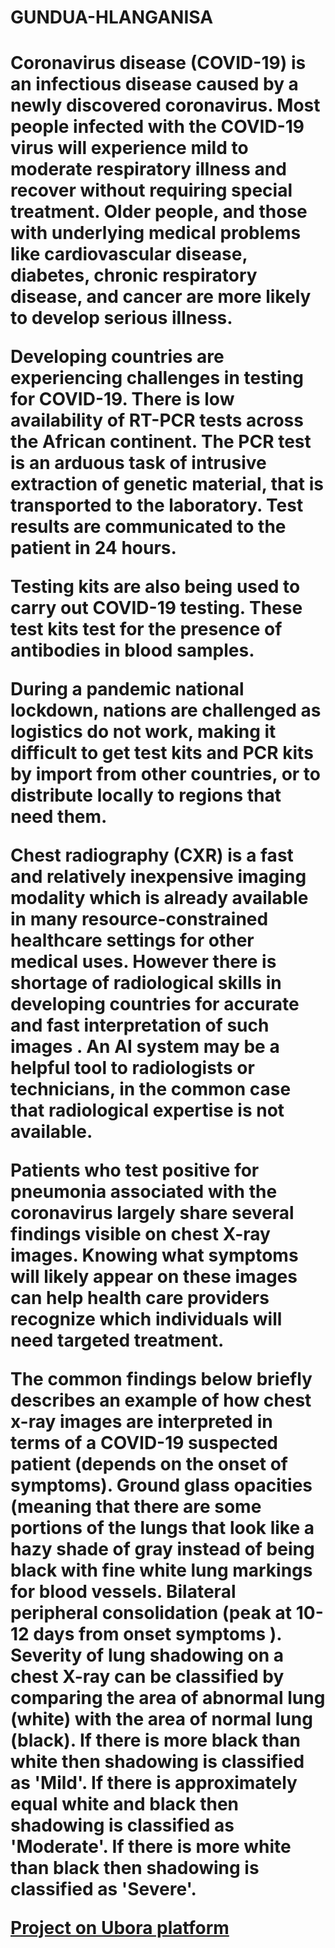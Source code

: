 # GUNDUA-HLANGANISA

<h1 GUNDUA-HLANGANISA: COVID-19 DIAGNOSIS USING ASSEMBLING METHOD FOR IMAGERY</h1>

Coronavirus disease (COVID-19) is an infectious disease caused by a newly discovered coronavirus.
Most people infected with the COVID-19 virus will experience mild to moderate respiratory illness and recover without requiring special treatment. Older people, and those with underlying medical problems like cardiovascular disease, diabetes, chronic respiratory disease, and cancer are more likely to develop serious illness.

Developing countries are experiencing challenges in testing for COVID-19. There is low availability of RT-PCR tests across the African continent. The PCR test is an arduous task of intrusive extraction of genetic material, that is transported to the laboratory. Test results are communicated to the patient in 24 hours. 

Testing kits are also being used to carry out COVID-19 testing. These test kits test for the presence of antibodies in blood samples.

During a pandemic national lockdown, nations are challenged as logistics do not work, making it difficult to get test kits and PCR kits by import from other countries, or to distribute locally to regions that need them.

Chest radiography (CXR) is a fast and relatively inexpensive imaging modality which is already available in many resource-constrained healthcare settings for other medical uses. However there is shortage of radiological skills in developing countries for accurate and fast interpretation of such images . An AI system may be a helpful tool to radiologists or technicians, in the common case that radiological expertise is not available.

Patients who test positive for pneumonia associated with the coronavirus largely share several findings visible on chest X-ray images. Knowing what symptoms will likely appear on these images can help health care providers recognize which individuals will need targeted treatment.

The common findings below briefly describes an example of how chest x-ray images are interpreted in terms of a COVID-19 suspected patient (depends on the onset of symptoms).
Ground glass opacities (meaning that there are some portions of the lungs that look like a hazy shade of gray instead of being black with fine white lung markings for blood vessels.
 Bilateral peripheral consolidation (peak at 10-12 days from onset symptoms ).
Severity of lung shadowing on a chest X-ray can be classified by comparing the area of abnormal lung (white) with the area of normal lung (black). If there is more black than white then shadowing is classified as 'Mild'. If there is approximately equal white and black then shadowing is classified as 'Moderate'. If there is more white than black then shadowing is classified as 'Severe'.

 [Project on Ubora platform](https://platform.ubora-biomedical.org/projects/daf38978-1ba1-496f-96e4-bb788bf45c8a)
